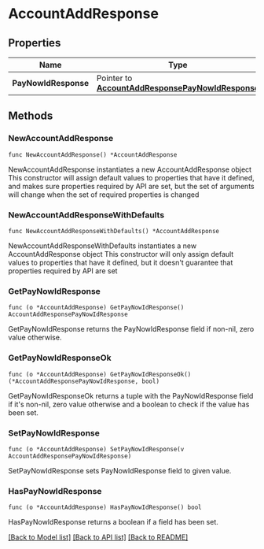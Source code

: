 # AccountAddResponse

## Properties

Name | Type | Description | Notes
------------ | ------------- | ------------- | -------------
**PayNowIdResponse** | Pointer to [**AccountAddResponsePayNowIdResponse**](AccountAddResponsePayNowIdResponse.md) |  | [optional] 

## Methods

### NewAccountAddResponse

`func NewAccountAddResponse() *AccountAddResponse`

NewAccountAddResponse instantiates a new AccountAddResponse object
This constructor will assign default values to properties that have it defined,
and makes sure properties required by API are set, but the set of arguments
will change when the set of required properties is changed

### NewAccountAddResponseWithDefaults

`func NewAccountAddResponseWithDefaults() *AccountAddResponse`

NewAccountAddResponseWithDefaults instantiates a new AccountAddResponse object
This constructor will only assign default values to properties that have it defined,
but it doesn't guarantee that properties required by API are set

### GetPayNowIdResponse

`func (o *AccountAddResponse) GetPayNowIdResponse() AccountAddResponsePayNowIdResponse`

GetPayNowIdResponse returns the PayNowIdResponse field if non-nil, zero value otherwise.

### GetPayNowIdResponseOk

`func (o *AccountAddResponse) GetPayNowIdResponseOk() (*AccountAddResponsePayNowIdResponse, bool)`

GetPayNowIdResponseOk returns a tuple with the PayNowIdResponse field if it's non-nil, zero value otherwise
and a boolean to check if the value has been set.

### SetPayNowIdResponse

`func (o *AccountAddResponse) SetPayNowIdResponse(v AccountAddResponsePayNowIdResponse)`

SetPayNowIdResponse sets PayNowIdResponse field to given value.

### HasPayNowIdResponse

`func (o *AccountAddResponse) HasPayNowIdResponse() bool`

HasPayNowIdResponse returns a boolean if a field has been set.


[[Back to Model list]](../README.md#documentation-for-models) [[Back to API list]](../README.md#documentation-for-api-endpoints) [[Back to README]](../README.md)


